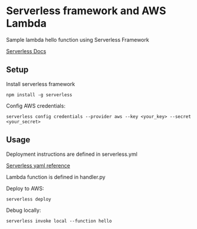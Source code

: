 # Serverless framework and AWS Lambda

Sample lambda hello function using Serverless Framework

[Serverless Docs](https://serverless.com/framework/docs/providers/aws)

## Setup

Install serverless framework
```
npm install -g serverless
```

Config AWS credentials:
```
serverless config credentials --provider aws --key <your_key> --secret <your_secret>
```

## Usage

Deployment instructions are defined in serverless.yml

[Serverless yaml reference](https://serverless.com/framework/docs/providers/aws/guide/serverless.yml/)

Lambda function is defined in handler.py

Deploy to AWS:
```
serverless deploy
```

Debug locally:
```
serverless invoke local --function hello
```